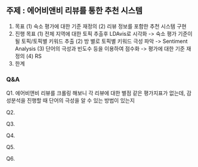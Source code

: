 ## 주제 : 에어비앤비 리뷰를 통한 추천 시스템

1. 목표
    (1) 숙소 평가에 대한 기준 재정의
    (2) 리뷰 정보를 포함한 추천 시스템 구현
2. 진행 목표
    (1) 전체 지역에 대한 토픽 추출후 LDAvis로 시각화 -> 숙소 평가 기준이 될 토픽/토픽별 키워드 추출
    (2) 방 별로 토픽별 키워드 극성 파악 -> Sentiment Analysis 
    (3) 단어의 극성과 빈도수 등을 이용하여 점수화 ->  평가에 대한 기준 재정의
    (4) RS
3. 한계


### Q&A

Q1. 에어비앤비 리뷰를 크롤링 해보니 각 리뷰에 대한 별점 같은 평가지표가 없는데, 
    감성분석을 진행할 때 단어의 극성을 알 수 있는 방법이 있는지

Q2.

Q3.

Q4.

Q5.

Q6.
